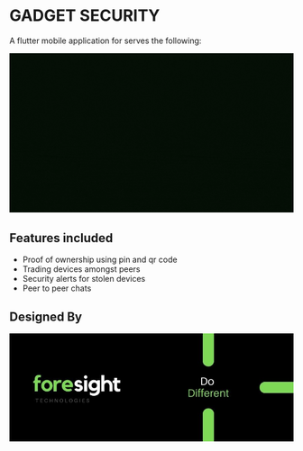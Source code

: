 # GADGET SECURITY

A flutter mobile application for serves the following:

![](assets/gs.gif)

## Features included
* Proof of ownership using pin and qr code
* Trading devices amongst peers
* Security alerts for stolen devices
* Peer to peer chats

## Designed By
![](assets/tag.jpg)


